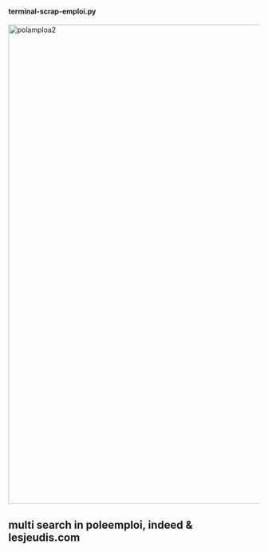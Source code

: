 #### terminal-scrap-emploi.py

<img width="960" alt="polamploa2" src="https://github.com/berru-g/OTTO-TOOLS/assets/61543927/ee73cff4-dca1-4bba-963b-9752cdda5c5c">


## multi search in poleemploi, indeed & lesjeudis.com